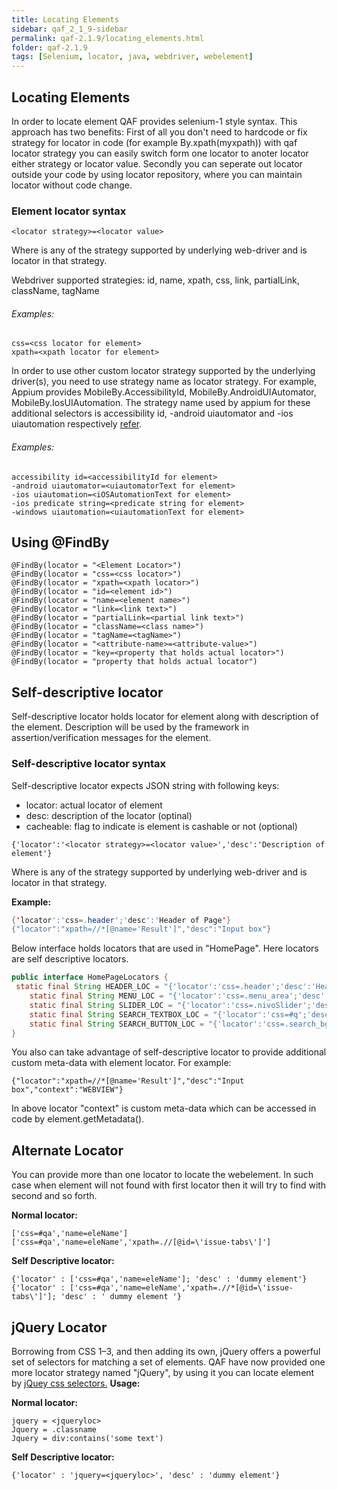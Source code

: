 ```yaml
---
title: Locating Elements
sidebar: qaf_2_1_9-sidebar
permalink: qaf-2.1.9/locating_elements.html
folder: qaf-2.1.9
tags: [Selenium, locator, java, webdriver, webelement]
---
```


## Locating Elements

In order to locate element QAF provides selenium-1 style syntax. This approach has two benefits: First of all you don't need to hardcode or fix strategy for locator in code (for example By.xpath(myxpath)) with qaf locator strategy you can easily switch form one locator to anoter locator either strategy or locator value. Secondly you can seperate out locator outside your code by using locator repository, where you can maintain locator without code change.

### Element locator syntax

```
<locator strategy>=<locator value>
```
Where <locator strategy> is any of the strategy supported by underlying web-driver and <locator value> is locator in that strategy. 

Webdriver supported strategies: id, name, xpath, css, link, partialLink, className, tagName

###### Examples:

```
css=<css locator for element>
xpath=<xpath locator for element>

```

In order to use other custom locator strategy supported by the underlying driver(s), you need to use strategy name as locator strategy. For example, Appium provides MobileBy.AccessibilityId, MobileBy.AndroidUIAutomator, MobileBy.IosUIAutomation. The strategy name used by appium for these additional selectors is accessibility id, -android uiautomator and -ios uiautomation respectively [refer](https://github.com/appium/java-client/blob/master/src/main/java/io/appium/java_client/MobileSelector.java).

###### Examples:

```
accessibility id=<accessibilityId for element>
-android uiautomator=<uiautomatorText for element>
-ios uiautomation=<iOSAutomationText for element>
-ios predicate string=<predicate string for element>
-windows uiautomation=<uiautomationText for element>

```


## Using @FindBy
```
@FindBy(locator = "<Element Locator>")
@FindBy(locator = "css=<css locator>")
@FindBy(locator = "xpath=<xpath locator>")
@FindBy(locator = "id=<element id>")
@FindBy(locator = "name=<element name>")
@FindBy(locator = "link=<link text>")
@FindBy(locator = "partialLink=<partial link text>")
@FindBy(locator = "className=<class name>")
@FindBy(locator = "tagName=<tagName>")
@FindBy(locator = "<attribute-name>=<attribute-value>")
@FindBy(locator = "key=<property that holds actual locator>")
@FindBy(locator = "property that holds actual locator")

```

## Self-descriptive locator
Self-descriptive locator holds locator for element along with description of the element. Description will be used by the framework in assertion/verification messages for the element.

### Self-descriptive locator syntax
Self-descriptive locator expects JSON string with following keys:

  * locator: actual locator of element
  * desc: description of the locator (optinal)
  * cacheable: flag to indicate is element is cashable or not (optional)


```
{'locator':'<locator strategy>=<locator value>','desc':'Description of element'}
```
Where <locator strategy> is any of the strategy supported by underlying web-driver and <locator value> is locator in that strategy. 

**Example:**

```java
{'locator':'css=.header';'desc':'Header of Page'}
{"locator":"xpath=//*[@name='Result']","desc":"Input box"}
```

Below interface holds locators that are used in "HomePage". Here locators are self descriptive locators.

```java
public interface HomePageLocators {
 static final String HEADER_LOC = "{'locator':'css=.header';'desc':'Header of Page'}";
    static final String MENU_LOC = "{'locator':'css=.menu_area';'desc':'Menu of Page'}";
    static final String SLIDER_LOC = "{'locator':'css=.nivoSlider';'desc':'Slid Show in Home Page'}";
    static final String SEARCH_TEXTBOX_LOC = "{'locator':'css=#q';'desc':'Search Text Box'}";
    static final String SEARCH_BUTTON_LOC = "{'locator':'css=.search_bg a';'desc':'Search Button'}";
}
```

You also can take advantage of self-descriptive locator to provide additional custom meta-data with element locator. For example:

```
{"locator":"xpath=//*[@name='Result']","desc":"Input box","context":"WEBVIEW"}
```
In above locator "context" is custom meta-data which can be accessed in code by element.getMetadata().


## Alternate Locator

You can provide more than one locator to locate the webelement. In such case when element will not found with first locator then it will try to find with second and so forth.

**Normal locator:**

```
['css=#qa','name=eleName']
['css=#qa','name=eleName','xpath=.//[@id=\'issue-tabs\']']
```

**Self Descriptive locator:**

```
{'locator' : ['css=#qa','name=eleName']; 'desc' : 'dummy element'}
{'locator' : ['css=#qa','name=eleName','xpath=.//*[@id=\'issue-tabs\']']; 'desc' : ' dummy element '}
```

## jQuery Locator

Borrowing from CSS 1–3, and then adding its own, jQuery offers a powerful set of selectors for matching a set of elements. QAF have now provided one more locator strategy named "jQuery", by using it you can locate element by [jQuey css selectors.](http://api.jquery.com/category/selectors/)
**Usage:**

**Normal locator:**

```properties
jquery = <jqueryloc>
Jquery = .classname
Jquery = div:contains('some text')
```

**Self Descriptive locator:**

```
{'locator' : 'jquery=<jqueryloc>', 'desc' : 'dummy element'}
```

